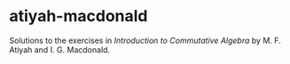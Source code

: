 # atiyah-macdonald

Solutions to the exercises in *Introduction to Commutative Algebra* by M. F. Atiyah and I. G. Macdonald.
